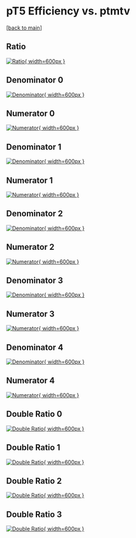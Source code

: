 # pT5 Efficiency vs. ptmtv

[[back to main](./)]



## Ratio

[![Ratio](../mtv/var/pT5_vtr_0_-1_eff_ptmtv.png){ width=600px }](../mtv/var/pT5_vtr_0_-1_eff_ptmtv.pdf)

## Denominator 0

[![Denominator](../mtv/den/pT5_vtr_0_-1_eff_ptmtv_den0.png){ width=600px }](../mtv/den/pT5_vtr_0_-1_eff_ptmtv_den0.pdf)

## Numerator 0

[![Numerator](../mtv/num/pT5_vtr_0_-1_eff_ptmtv_num0.png){ width=600px }](../mtv/num/pT5_vtr_0_-1_eff_ptmtv_num0.pdf)

## Denominator 1

[![Denominator](../mtv/den/pT5_vtr_0_-1_eff_ptmtv_den1.png){ width=600px }](../mtv/den/pT5_vtr_0_-1_eff_ptmtv_den1.pdf)

## Numerator 1

[![Numerator](../mtv/num/pT5_vtr_0_-1_eff_ptmtv_num1.png){ width=600px }](../mtv/num/pT5_vtr_0_-1_eff_ptmtv_num1.pdf)

## Denominator 2

[![Denominator](../mtv/den/pT5_vtr_0_-1_eff_ptmtv_den2.png){ width=600px }](../mtv/den/pT5_vtr_0_-1_eff_ptmtv_den2.pdf)

## Numerator 2

[![Numerator](../mtv/num/pT5_vtr_0_-1_eff_ptmtv_num2.png){ width=600px }](../mtv/num/pT5_vtr_0_-1_eff_ptmtv_num2.pdf)

## Denominator 3

[![Denominator](../mtv/den/pT5_vtr_0_-1_eff_ptmtv_den3.png){ width=600px }](../mtv/den/pT5_vtr_0_-1_eff_ptmtv_den3.pdf)

## Numerator 3

[![Numerator](../mtv/num/pT5_vtr_0_-1_eff_ptmtv_num3.png){ width=600px }](../mtv/num/pT5_vtr_0_-1_eff_ptmtv_num3.pdf)

## Denominator 4

[![Denominator](../mtv/den/pT5_vtr_0_-1_eff_ptmtv_den4.png){ width=600px }](../mtv/den/pT5_vtr_0_-1_eff_ptmtv_den4.pdf)

## Numerator 4

[![Numerator](../mtv/num/pT5_vtr_0_-1_eff_ptmtv_num4.png){ width=600px }](../mtv/num/pT5_vtr_0_-1_eff_ptmtv_num4.pdf)

## Double Ratio 0

[![Double Ratio](../mtv/ratio/pT5_vtr_0_-1_eff_ptmtv_ratio0.png){ width=600px }](../mtv/ratio/pT5_vtr_0_-1_eff_ptmtv_ratio0.pdf)

## Double Ratio 1

[![Double Ratio](../mtv/ratio/pT5_vtr_0_-1_eff_ptmtv_ratio1.png){ width=600px }](../mtv/ratio/pT5_vtr_0_-1_eff_ptmtv_ratio1.pdf)

## Double Ratio 2

[![Double Ratio](../mtv/ratio/pT5_vtr_0_-1_eff_ptmtv_ratio2.png){ width=600px }](../mtv/ratio/pT5_vtr_0_-1_eff_ptmtv_ratio2.pdf)

## Double Ratio 3

[![Double Ratio](../mtv/ratio/pT5_vtr_0_-1_eff_ptmtv_ratio3.png){ width=600px }](../mtv/ratio/pT5_vtr_0_-1_eff_ptmtv_ratio3.pdf)

